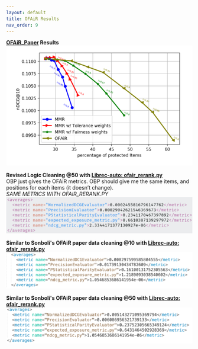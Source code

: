 ```yaml
---
layout: default
title: OFAiR Results
nav_order: 9
---
```


**[OFAiR_Paper](content/papers/OFAIR_Paper.pdf) Results** <br />
![OFAiR Results](content/ofair/ofair_ndcg.png)

**Revised Logic Cleaning @50 with [Librec-auto: ofair_rerank.py](https://github.com/that-recsys-lab/librec-auto/blob/master/librec_auto/core/cmd/rerank/ofair_rerank.py)** <br />
OBP just gives the OFAiR metrics. OBP should give me the same items, and positions for each items (it doesn’t change). <br />
*SAME METRICS WITH OFAIR_RERANK.PY*
![NDCG@10 Results](content/ofair/results_50.png)

**Similar to Sonboli's OFAiR paper data cleaning @10 with [Librec-auto: ofair_rerank.py](https://github.com/that-recsys-lab/librec-auto/blob/master/librec_auto/core/cmd/rerank/ofair_rerank.py)** <br />
![N@10 Results](content/ofair/n_10.png)

**Similar to Sonboli's OFAiR paper data cleaning @50 with [Librec-auto: ofair_rerank.py](https://github.com/that-recsys-lab/librec-auto/blob/master/librec_auto/core/cmd/rerank/ofair_rerank.py)** <br />
![N@50 Results](content/ofair/n_50.png)
